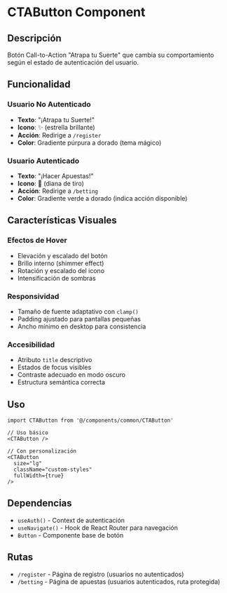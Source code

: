 # CTAButton Component

## Descripción
Botón Call-to-Action "Atrapa tu Suerte" que cambia su comportamiento según el estado de autenticación del usuario.

## Funcionalidad

### Usuario No Autenticado
- **Texto**: "¡Atrapa tu Suerte!"
- **Icono**: ✨ (estrella brillante)
- **Acción**: Redirige a `/register`
- **Color**: Gradiente púrpura a dorado (tema mágico)

### Usuario Autenticado
- **Texto**: "¡Hacer Apuestas!"
- **Icono**: 🎯 (diana de tiro)
- **Acción**: Redirige a `/betting`
- **Color**: Gradiente verde a dorado (indica acción disponible)

## Características Visuales

### Efectos de Hover
- Elevación y escalado del botón
- Brillo interno (shimmer effect)
- Rotación y escalado del icono
- Intensificación de sombras

### Responsividad
- Tamaño de fuente adaptativo con `clamp()`
- Padding ajustado para pantallas pequeñas
- Ancho mínimo en desktop para consistencia

### Accesibilidad
- Atributo `title` descriptivo
- Estados de focus visibles
- Contraste adecuado en modo oscuro
- Estructura semántica correcta

## Uso

```tsx
import CTAButton from '@/components/common/CTAButton'

// Uso básico
<CTAButton />

// Con personalización
<CTAButton 
  size="lg" 
  className="custom-styles"
  fullWidth={true}
/>
```

## Dependencias
- `useAuth()` - Context de autenticación
- `useNavigate()` - Hook de React Router para navegación
- `Button` - Componente base de botón

## Rutas
- `/register` - Página de registro (usuarios no autenticados)
- `/betting` - Página de apuestas (usuarios autenticados, ruta protegida)
